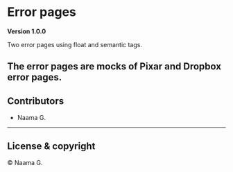 # Error pages

**Version 1.0.0**

Two error pages using float and semantic tags. 

The error pages are mocks of Pixar and Dropbox error pages.
---

## Contributors

- Naama G.

---

## License & copyright

&copy; Naama G.
